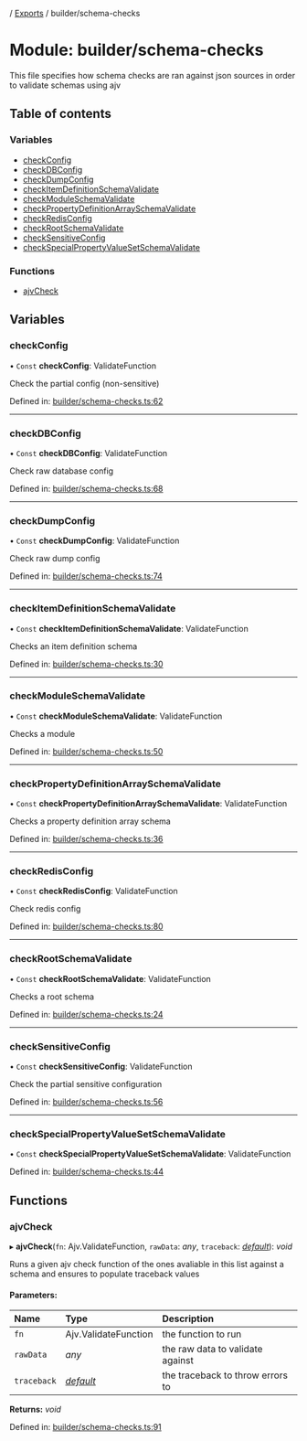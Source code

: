 [](../README.md) / [Exports](../modules.md) / builder/schema-checks

# Module: builder/schema-checks

This file specifies how schema checks are ran against json sources
in order to validate schemas using ajv

## Table of contents

### Variables

- [checkConfig](builder_schema_checks.md#checkconfig)
- [checkDBConfig](builder_schema_checks.md#checkdbconfig)
- [checkDumpConfig](builder_schema_checks.md#checkdumpconfig)
- [checkItemDefinitionSchemaValidate](builder_schema_checks.md#checkitemdefinitionschemavalidate)
- [checkModuleSchemaValidate](builder_schema_checks.md#checkmoduleschemavalidate)
- [checkPropertyDefinitionArraySchemaValidate](builder_schema_checks.md#checkpropertydefinitionarrayschemavalidate)
- [checkRedisConfig](builder_schema_checks.md#checkredisconfig)
- [checkRootSchemaValidate](builder_schema_checks.md#checkrootschemavalidate)
- [checkSensitiveConfig](builder_schema_checks.md#checksensitiveconfig)
- [checkSpecialPropertyValueSetSchemaValidate](builder_schema_checks.md#checkspecialpropertyvaluesetschemavalidate)

### Functions

- [ajvCheck](builder_schema_checks.md#ajvcheck)

## Variables

### checkConfig

• `Const` **checkConfig**: ValidateFunction

Check the partial config (non-sensitive)

Defined in: [builder/schema-checks.ts:62](https://github.com/onzag/itemize/blob/11a98dec/builder/schema-checks.ts#L62)

___

### checkDBConfig

• `Const` **checkDBConfig**: ValidateFunction

Check raw database config

Defined in: [builder/schema-checks.ts:68](https://github.com/onzag/itemize/blob/11a98dec/builder/schema-checks.ts#L68)

___

### checkDumpConfig

• `Const` **checkDumpConfig**: ValidateFunction

Check raw dump config

Defined in: [builder/schema-checks.ts:74](https://github.com/onzag/itemize/blob/11a98dec/builder/schema-checks.ts#L74)

___

### checkItemDefinitionSchemaValidate

• `Const` **checkItemDefinitionSchemaValidate**: ValidateFunction

Checks an item definition schema

Defined in: [builder/schema-checks.ts:30](https://github.com/onzag/itemize/blob/11a98dec/builder/schema-checks.ts#L30)

___

### checkModuleSchemaValidate

• `Const` **checkModuleSchemaValidate**: ValidateFunction

Checks a module

Defined in: [builder/schema-checks.ts:50](https://github.com/onzag/itemize/blob/11a98dec/builder/schema-checks.ts#L50)

___

### checkPropertyDefinitionArraySchemaValidate

• `Const` **checkPropertyDefinitionArraySchemaValidate**: ValidateFunction

Checks a property definition array schema

Defined in: [builder/schema-checks.ts:36](https://github.com/onzag/itemize/blob/11a98dec/builder/schema-checks.ts#L36)

___

### checkRedisConfig

• `Const` **checkRedisConfig**: ValidateFunction

Check redis config

Defined in: [builder/schema-checks.ts:80](https://github.com/onzag/itemize/blob/11a98dec/builder/schema-checks.ts#L80)

___

### checkRootSchemaValidate

• `Const` **checkRootSchemaValidate**: ValidateFunction

Checks a root schema

Defined in: [builder/schema-checks.ts:24](https://github.com/onzag/itemize/blob/11a98dec/builder/schema-checks.ts#L24)

___

### checkSensitiveConfig

• `Const` **checkSensitiveConfig**: ValidateFunction

Check the partial sensitive configuration

Defined in: [builder/schema-checks.ts:56](https://github.com/onzag/itemize/blob/11a98dec/builder/schema-checks.ts#L56)

___

### checkSpecialPropertyValueSetSchemaValidate

• `Const` **checkSpecialPropertyValueSetSchemaValidate**: ValidateFunction

Defined in: [builder/schema-checks.ts:44](https://github.com/onzag/itemize/blob/11a98dec/builder/schema-checks.ts#L44)

## Functions

### ajvCheck

▸ **ajvCheck**(`fn`: Ajv.ValidateFunction, `rawData`: *any*, `traceback`: [*default*](../classes/builder_traceback.default.md)): *void*

Runs a given ajv check function of the ones avaliable
in this list against a schema and ensures to populate traceback
values

#### Parameters:

Name | Type | Description |
:------ | :------ | :------ |
`fn` | Ajv.ValidateFunction | the function to run   |
`rawData` | *any* | the raw data to validate against   |
`traceback` | [*default*](../classes/builder_traceback.default.md) | the traceback to throw errors to    |

**Returns:** *void*

Defined in: [builder/schema-checks.ts:91](https://github.com/onzag/itemize/blob/11a98dec/builder/schema-checks.ts#L91)
